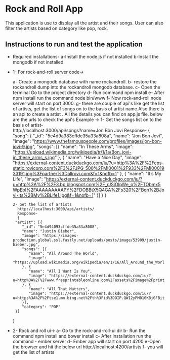 # Rock and Roll App
This application is use to display all the artist and their songs. User can also filter the artists based on category like pop, rock.

## Instructions to run and test the application
* Required installations- 
     a-Install the node.js if not installed 
     b-Install the mongodb if not installed

* 1- For rock-and-roll  server  code->
    
    a- Create a mongodb database with name rockandroll.
    b- restore the rockandroll dump into the rockandroll mongodb database.
    c- Open the terminal Go to the project directory
    d- Run command  npm install 
    e- After npm install run the command node bin/www
    f- Now rock-and-roll  node server will start on port 3000.
    g- there are couple of api's like get the list of artists, get the list of songs on to the basis of artist name.Also there is an api to create a artist . All the details you can find on app.js file. below are the urls to check the api's 
       Example ->
      1- Get the songs list on to the basis of artist-  
         http://localhost:3000/api/songs?name=Jon Bon Jovi
         Response-
		{
            "song": {
                "_id": "5e4d9a383cffde35a33a808a",
                "name": "Jon Bon Jovi",
                "image": "https://www.thefamouspeople.com/profiles/images/jon-bon-jovi-9.jpg",
                "songs": [{
                    "name": "In These Arms",
                    "image": "https://upload.wikimedia.org/wikipedia/tr/1/1a/Bon_jovi-in_these_arms_s.jpg"
                }, {
                    "name": "Have a Nice Day",
                    "image": "https://external-content.duckduckgo.com/iu/?u=http%3A%2F%2Fcps-static.rovicorp.com%2F3%2FJPG_500%2FMI0001%2F933%2FMI0001933191.jpg%3Fpartner%3Dallrovi.com&f=1&nofb=1"
                }, {
                    "name": "It’s My Life",
                    "image": "https://external-content.duckduckgo.com/iu/?u=http%3A%2F%2F3.bp.blogspot.com%2F_rJSiOlpWe_o%2FTObmx5WpEbI%2FAAAAAAAAAPY%2FDOBBtX5Q4GA%2Fs320%2FBon%2BJovi-Its%2BMy%2BLife1.jpg&f=1&nofb=1"
                }]
            }
        }
            
      2- Get the list of artists
        http://localhost:3000/api/artists/
        Response-
		{
       "artist": [{
          "_id": "5e4d94093cffde35a33a8088",
          "name": "Justin Bieber",
          "image": "https://images-production.global.ssl.fastly.net/uploads/posts/image/53909/justin-bieber.jpg",
          "songs": [{
             "name": "All Around The World",
             "image": "https://upload.wikimedia.org/wikipedia/en/1/16/All_Around_the_World_%28Justin_Bieber_song%29.jpg"
          }, {
             "name": "All I Want Is You",
             "image": "https://external-content.duckduckgo.com/iu/?u=http%3A%2F%2Fwww.freeprintableonline.com%2Fassets%2Fimage%2Fprintable%2F1238%2Fmedium%2F&f=1&nofb=1"
          }, {
             "name": "All That Matters",
             "image": "https://external-content.duckduckgo.com/iu/?u=https%3A%2F%2Ftse1.mm.bing.net%2Fth%3Fid%3DOIP.QW12yPM010KBjGFBitwHkgHaHa%26pid%3DApi&f=1"
          }],
          "category": "POP"
       }]
    } 
      

* 2- Rock and roll ui->
  a- Go to the rock-and-roll-ui dir
  b- Run the command npm install and bower install 
  c- After installation run the command - ember server
  d- Ember app will start on port 4200
  e-Open the browser and hit the below url
   http://localhost:4200/artists
  f- you will get the list of artists